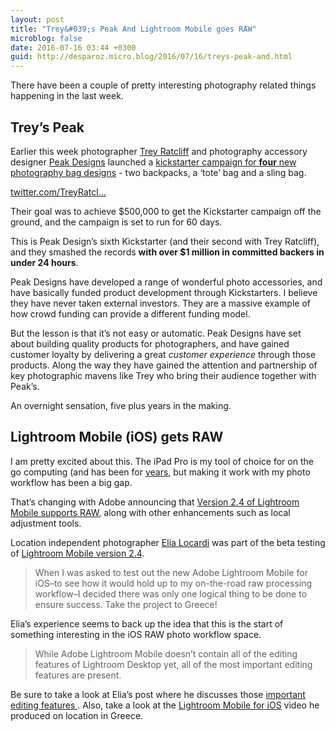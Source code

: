 ```yaml
---
layout: post
title: "Trey&#039;s Peak And Lightroom Mobile goes RAW"
microblog: false
date: 2016-07-16 03:44 +0300
guid: http://desparoz.micro.blog/2016/07/16/treys-peak-and.html
---
```

There have been a couple of pretty interesting photography related things happening in the last week.

<h2>Trey&#8217;s Peak</h2>

Earlier this week photographer <a href="http://stuckincustoms.com">Trey Ratcliff</a> and photography accessory designer <a href="https://www.peakdesign.com">Peak Designs</a> launched a <a href="http://pkdsn.com/trey">kickstarter campaign for <strong>four</strong> new photography bag designs</a> - two backpacks, a &#8216;tote&#8217; bag and a sling bag.

[twitter.com/TreyRatcl...](https://twitter.com/TreyRatcliff/status/753000619280109569)

Their goal was to achieve $500,000 to get the Kickstarter campaign off the ground, and the campaign is set to run for 60 days.

This is Peak Design&#8217;s sixth Kickstarter (and their second with Trey Ratcliff), and they smashed the records <strong>with over $1 million in committed backers in under 24 hours</strong>.

Peak Designs have developed a range of wonderful photo accessories, and have basically funded product development through Kickstarters. I believe they have never taken external investors. They are a massive example of how crowd funding can provide a different funding model.

But the lesson is that it&#8217;s not easy or automatic. Peak Designs have set about building quality products for photographers, and have gained customer loyalty by delivering a great <em>customer experience</em> through those products. Along the way they have gained the attention and partnership of key photographic mavens like Trey who bring their audience together with Peak&#8217;s.

An overnight sensation, five plus years in the making.

<h2>Lightroom Mobile (iOS) gets RAW</h2>

I am pretty excited about this. The iPad Pro is my tool of choice for on the go computing (and has been for <a href="http://dip.me/ides">years</a>, but making it work with my photo workflow has been a big gap.

That&#8217;s changing with Adobe announcing that <a href="http://blogs.adobe.com/lightroomjournal/2016/07/lightroom-mobile-july-updates.html">Version 2.4 of Lightroom Mobile supports RAW</a>, along with other enhancements such as local adjustment tools.

Location independent photographer <a href="http://elialocardi.com">Elia Locardi</a> was part of the beta testing of <a href="http://www.blamethemonkey.com/adobe-announces-raw-photo-editing-in-lightroom-mobile-for-ios">Lightroom Mobile version 2.4</a>.

<blockquote>
When I was asked to test out the new Adobe Lightroom Mobile for iOS–to see how it would hold up to my on-the-road raw processing workflow–I decided there was only one logical thing to be done to ensure success. Take the project to Greece! 
</blockquote>

Elia&#8217;s experience seems to back up the idea that this is the start of something interesting in the iOS RAW photo workflow space.

<blockquote>
While Adobe Lightroom Mobile doesn’t contain all of the editing features of Lightroom Desktop yet, all of the most important editing features are present.
</blockquote>

Be sure to take a look at Elia&#8217;s post where he discusses those <a href="http://www.blamethemonkey.com/adobe-announces-raw-photo-editing-in-lightroom-mobile-for-ios">important editing features </a>. Also, take a look at the <a href="https://youtu.be/NknKUrGLkP4">Lightroom Mobile for iOS</a> video he produced on location in Greece.
